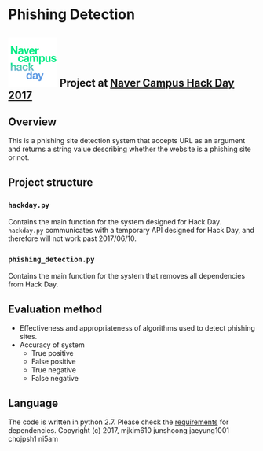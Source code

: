 # Phishing Detection
![Hack Day Logo](docs/img/hack-day-logo.png) Project at <a href="http://www.ajunews.com/view/20170526135211042">Naver Campus Hack Day 2017</a>
---

## Overview
This is a phishing site detection system that accepts URL as an argument and returns a string value describing whether the website is a phishing site or not.

## Project structure
### `hackday.py`
Contains the main function for the system designed for Hack Day. `hackday.py` communicates with a temporary API designed for Hack Day, and therefore will not work past 2017/06/10.

### `phishing_detection.py`
Contains the main function for the system that removes all dependencies from Hack Day.

## Evaluation method
- Effectiveness and appropriateness of algorithms used to detect phishing sites.
- Accuracy of system
    - True positive
    - False positive
    - True negative
    - False negative

## Language
The code is written in python 2.7. Please check the [requirements](requirements.txt) for dependencies.
Copyright (c) 2017, mjkim610 junshoong jaeyung1001 chojpsh1 ni5am
